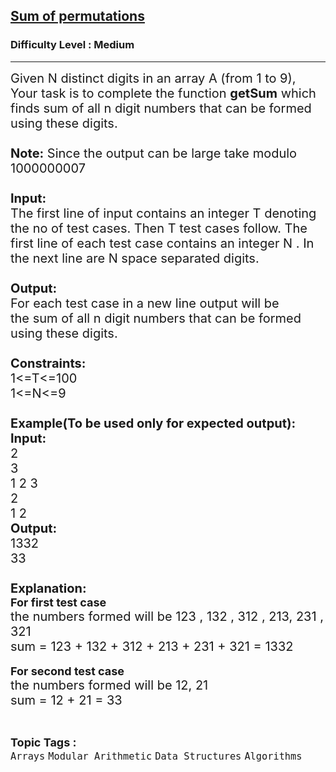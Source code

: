 <h2><a href="https://practice.geeksforgeeks.org/problems/sum-of-permutations/1?page=1&difficulty[]=1&status[]=unsolved&sortBy=difficulty">Sum of permutations</a></h2><h3>Difficulty Level : Medium</h3><hr><div class="problems_problem_content__Xm_eO"><p><span style="font-size:20px">Given N&nbsp;distinct digits in an array A (from 1&nbsp;to 9), Your task is to complete the function <strong>getSum</strong>&nbsp;which finds&nbsp;sum of all n digit numbers that can be formed using these digits.&nbsp;<br>
<br>
<strong>Note:</strong> Since the output can be large&nbsp;take modulo 1000000007<br>
<br>
<strong>Input:</strong><br>
The first line of input contains an integer T denoting the no of test cases. Then T test cases follow. The first line of each test case contains an integer N . In the next line are N space separated digits.<br>
<br>
<strong>Output:</strong><br>
For each test case in a new line output will be the&nbsp;sum of all n digit numbers that can be formed using these digits.<br>
<br>
<strong>Constraints:</strong><br>
1&lt;=T&lt;=100<br>
1&lt;=N&lt;=9<br>
<br>
<strong>Example(To be used only for expected output):<br>
Input:</strong><br>
2<br>
3<br>
1 2 3<br>
2<br>
1 2<br>
<strong>Output:</strong><br>
1332<br>
33<br>
<br>
<strong>Explanation:</strong></span><br>
<span style="font-size:18px"><strong>For first test case</strong></span><br>
<span style="font-size:20px">the numbers formed will be 123 , 132 , 312 , 213, 231 , 321<br>
sum = 123 + 132 + 312 + 213 + 231 + 321 = 1332</span><br>
<br>
<span style="font-size:18px"><strong>For second test case</strong></span><br>
<span style="font-size:20px">the numbers&nbsp;formed will be 12, 21<br>
sum = 12 + 21 = 33</span></p>
</div><br><p><span style=font-size:18px><strong>Topic Tags : </strong><br><code>Arrays</code>&nbsp;<code>Modular Arithmetic</code>&nbsp;<code>Data Structures</code>&nbsp;<code>Algorithms</code>&nbsp;